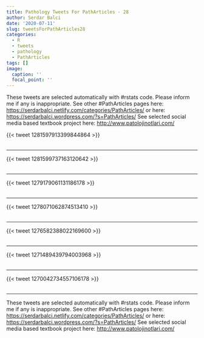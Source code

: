 ```yaml
---
title: Pathology Tweets For PathArticles - 28
author: Serdar Balci
date: '2020-07-11'
slug: tweetsForPathArticles28
categories:
  - R
  - tweets
  - pathology
  - PathArticles
tags: []
image:
  caption: ''
  focal_point: ''
---
```



These tweets are selected automatically with #rstats code. Please inform me if any is inappropriate.
See other #PathArticles pages here: https://serdarbalci.netlify.com/categories/PathArticles/  or here: https://serdarbalci.wordpress.com/?s=PathArticles/ 
See selected social media based textbook project here: http://www.patolojinotlari.com/

{{< tweet 1281597913399844864 >}}
<br>
<br>
<hr>
{{< tweet 1281599737163120642 >}}
<br>
<br>
<hr>
{{< tweet 1279179061131186178 >}}
<br>
<br>
<hr>
{{< tweet 1278071062874513410 >}}
<br>
<br>
<hr>
{{< tweet 1276582388022169600 >}}
<br>
<br>
<hr>
{{< tweet 1271489439794003968 >}}
<br>
<br>
<hr>
{{< tweet 1270042734557106178 >}}
<br>
<br>
<hr>


These tweets are selected automatically with #rstats code. Please inform me if any is inappropriate.
See other #PathArticles pages here: https://serdarbalci.netlify.com/categories/PathArticles/  or here: https://serdarbalci.wordpress.com/?s=PathArticles/ 
See selected social media based textbook project here: http://www.patolojinotlari.com/
